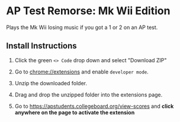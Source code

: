 # AP Test Remorse: Mk Wii Edition

Plays the Mk Wii losing music if you got a 1 or 2 on an AP test.

## Install Instructions

1. Click the green `<> Code` drop down and select "Download ZIP"

1. Go to <chrome://extensions> and enable `developer mode`.

1. Unzip the downloaded folder.

1. Drag and drop the unzipped folder into the extensions page.

1. Go to <https://apstudents.collegeboard.org/view-scores> and **click anywhere on the page to activate the extension**

